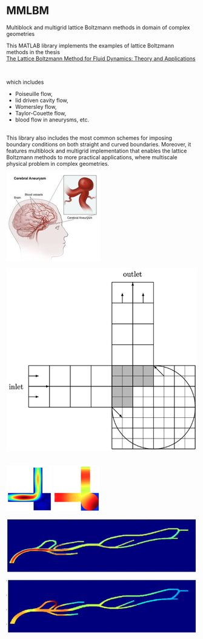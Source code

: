 # MMLBM
Multiblock and multigrid lattice Boltzmann methods in domain of complex geometries

This MATLAB library implements the examples of lattice Boltzmann methods in the thesis <br/>
[The Lattice Boltzmann Method for Fluid Dynamics: Theory and Applications](https://github.com/cpempire/MMLBM/tree/master/thesis)

<br/>

which includes 
- Poiseuille flow, 
- lid driven cavity flow, 
- Womersley flow, 
- Taylor-Couette flow, 
- blood flow in aneurysms, etc. 

<br/>
This library also includes the most common schemes for imposing boundary conditions on both straight and curved boundaries. Moreover, it features multiblock and multigrid implementation that enables the lattice Boltzmann methods to more practical applications, where multiscale physical problem in complex geometries.

![arm](images/cerebral_aneurysm_2.jpeg)

![arm](images/lbm-block.png)

<img src="images/lbm-velocity.png" style="width: 24%; max-width: 250px; margin-top: 1.5em;">
<img src="images/lbm-pressure.png" style="width: 24%; max-width: 250px; margin-top: 1.5em;">

![arm](images/lbm-plaque-velocity.png)

![arm](images/lbm-plaque-pressure.png)
